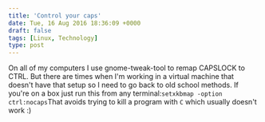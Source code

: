 ```yaml
---
title: 'Control your caps'
date: Tue, 16 Aug 2016 18:36:09 +0000
draft: false
tags: [Linux, Technology]
type: post
---
```


On all of my computers I use gnome-tweak-tool to remap CAPSLOCK to CTRL. But there are times when I'm working in a virtual machine that doesn't have that setup so I need to go back to old school methods. If you're on a box just run this from any terminal:```
setxkbmap -option ctrl:nocaps
```That avoids trying to kill a program with `C` which usually doesn't work :)